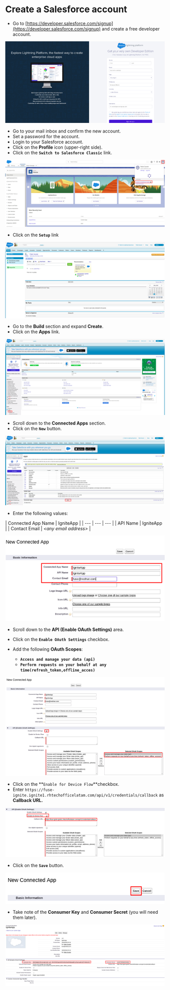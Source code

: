 # Create a Salesforce account

* Go to [https://developer.salesforce.com/signup](https://developer.salesforce.com/signup) and create a free developer account.

![](../.gitbook/assets/image%20%2822%29.png)

* Go to your mail inbox and confirm the new account.
* Set a password for the account.
* Login to your Salesforce account.
* Click on the **Profile** icon \(upper-right side\).
* Click on the **`Switch to Salesforce Classic`** link.

![](../.gitbook/assets/image%20%2877%29.png)

* Click on the **`Setup`** link

![](../.gitbook/assets/image%20%28110%29.png)

* Go to the **Build** section and expand **Create**.
* Click on the **Apps** link.

![](../.gitbook/assets/image%20%287%29.png)

* Scroll down to the **Connected Apps** section.
* Click on the **`New`** button.

![](../.gitbook/assets/image%20%28146%29.png)

* Enter the following values:

| Connected App Name | IgniteApp |
| --- | --- | --- |
| API Name | IgniteApp |
| Contact Email | _&lt;any email address&gt;_ |

![](../.gitbook/assets/image%20%2837%29.png)

* Scroll down to the **API \(Enable OAuth Settings\)** area.
* Click on the **`Enable OAuth Settings`** checkbox.
* Add the following **OAuth Scopes**:

  * **`Access and manage your data (api)`**
  * **`Perform requests on your behalf at any time(refresh_token,offline_acces)`**

![](../.gitbook/assets/image%20%281%29.png)

* Click on the **`Enable for Device Flow`**checkbox.
* Enter `https://fuse-ignite.ignite1.rhtechofficelatam.com/api/v1/credentials/callback` as **Callback URL.**

![](../.gitbook/assets/image%20%2810%29.png)

* Click on the **`Save`** button.

![](../.gitbook/assets/image%20%285%29.png)

* Take note of the **Consumer Key** and **Consumer Secret** \(you will need them later\).

![](../.gitbook/assets/image%20%2885%29.png)

